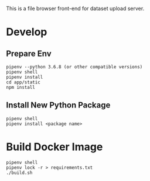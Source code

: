 This is a file browser front-end for dataset upload server.

# Develop

## Prepare Env
```
pipenv --python 3.6.8 (or other compatible versions)
pipenv shell
pipenv install
cd app/static
npm install
```

## Install New Python Package
```
pipenv shell
pipenv install <package name>
```

# Build Docker Image
```
pipenv shell
pipenv lock -r > requirements.txt
./build.sh
```